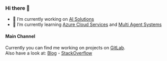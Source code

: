 ### Hi there 👋
- 🔭 I’m currently working on [AI Solutions](https://gitlab.com/tjarkpr)
- 🌱 I’m currently learning [Azure Cloud Services](https://azure.microsoft.com/) and [Multi Agent Systems](https://en.wikipedia.org/wiki/Multi-agent_system)

#### Main Channel
Currently you can find me working on projects on [GitLab](https://gitlab.com/tjarkpr).<br>
Also have a look at:
[Blog](https://medium.com/@tjark.prokoph) - 
[StackOverflow](https://stackoverflow.com/users/22791124/tjark-prokoph)
